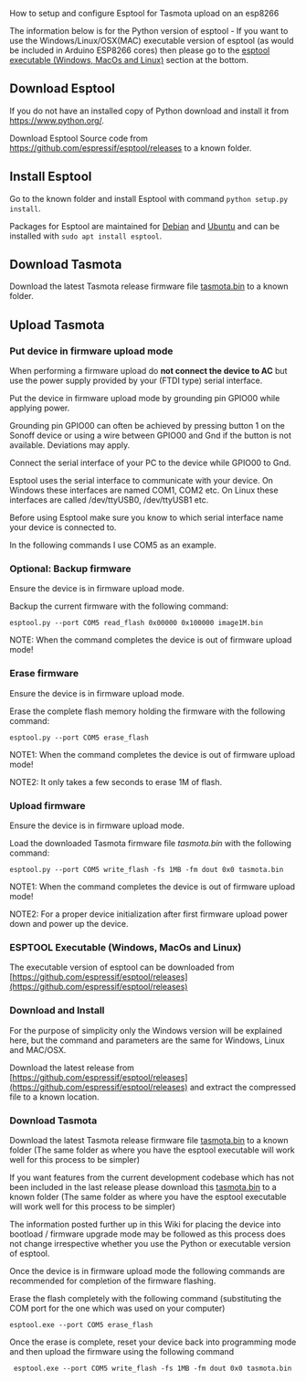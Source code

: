 How to setup and configure Esptool for Tasmota upload on an esp8266

The information below is for the Python version of esptool - If you want to use the Windows/Linux/OSX(MAC) executable version of esptool (as would be included in Arduino ESP8266 cores) then please go to the [esptool executable (Windows, MacOs and Linux)](#esptool-executable-windows-macos-and-linux) section at the bottom.

## Download Esptool
If you do not have an installed copy of Python download and install it from <https://www.python.org/>.

Download Esptool Source code from <https://github.com/espressif/esptool/releases> to a known folder.

## Install Esptool
Go to the known folder and install Esptool with command ``python setup.py install``.

Packages for Esptool are maintained for [Debian](https://packages.debian.org/stretch/esptool) and [Ubuntu](https://packages.ubuntu.com/cosmic/esptool) and can be installed with `sudo apt install esptool`.

## Download Tasmota
Download the latest Tasmota release firmware file [tasmota.bin](http://ota.tasmota.com/tasmota/release/) to a known folder. 

## Upload Tasmota

### Put device in firmware upload mode
When performing a firmware upload do **not connect the device to AC** but use the power supply provided by your (FTDI type) serial interface.

Put the device in firmware upload mode by grounding pin GPIO00 while applying power.

Grounding pin GPIO00 can often be achieved by pressing button 1 on the Sonoff device or using a wire between GPIO00 and Gnd if the button is not available. Deviations may apply.

Connect the serial interface of your PC to the device while GPIO00 to Gnd.

Esptool uses the serial interface to communicate with your device. On Windows these interfaces are named COM1, COM2 etc. On Linux these interfaces are called /dev/ttyUSB0, /dev/ttyUSB1 etc.

Before using Esptool make sure you know to which serial interface name your device is connected to.

In the following commands I use COM5 as an example.

### Optional: Backup firmware
Ensure the device is in firmware upload mode.

Backup the current firmware with the following command:
```
esptool.py --port COM5 read_flash 0x00000 0x100000 image1M.bin
```
NOTE: When the command completes the device is out of firmware upload mode!

### Erase firmware
Ensure the device is in firmware upload mode.

Erase the complete flash memory holding the firmware with the following command:
```
esptool.py --port COM5 erase_flash
```
NOTE1: When the command completes the device is out of firmware upload mode!

NOTE2: It only takes a few seconds to erase 1M of flash.

### Upload firmware
Ensure the device is in firmware upload mode.

Load the downloaded Tasmota firmware file *tasmota.bin* with the following command:

```
esptool.py --port COM5 write_flash -fs 1MB -fm dout 0x0 tasmota.bin
```
NOTE1: When the command completes the device is out of firmware upload mode!

NOTE2: For a proper device initialization after first firmware upload power down and power up the device.

### ESPTOOL Executable (Windows, MacOs and Linux)

The executable version of esptool can be downloaded from [https://github.com/espressif/esptool/releases](https://github.com/espressif/esptool/releases)

### Download and Install

For the purpose of simplicity only the Windows version will be explained here, but the command and parameters are the same for Windows, Linux and MAC/OSX.

Download the latest release from [https://github.com/espressif/esptool/releases](https://github.com/espressif/esptool/releases) and extract the compressed file to a known location.

### Download Tasmota

Download the latest Tasmota release firmware file [tasmota.bin](http://ota.tasmota.com/tasmota/release/) to a known folder (The same folder as where you have the esptool executable will work well for this process to be simpler)

If you want features from the current development codebase which has not been included in the last release please download this [tasmota.bin](http://ota.tasmota.com/tasmota/) to a known folder (The same folder as where you have the esptool executable will work well for this process to be simpler)

The information posted further up in this Wiki for placing the device into bootload / firmware upgrade mode may be followed as this process does not change irrespective whether you use the Python or executable version of esptool.

Once the device is in firmware upload mode the following commands are recommended for completion of the firmware flashing.

Erase the flash completely with the following command (substituting the COM port for the one which was used on your computer)

`esptool.exe --port COM5 erase_flash`

Once the erase is complete, reset your device back into programming mode and then upload the firmware using the following command

`
esptool.exe --port COM5 write_flash -fs 1MB -fm dout 0x0 tasmota.bin`


